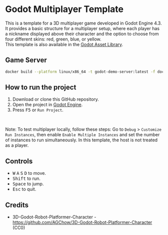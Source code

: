 # Godot Multiplayer Template

This is a template for a 3D multiplayer game developed in Godot Engine 4.3. It provides a basic structure for a multiplayer setup, where each player has a nickname displayed above their character and the option to choose from four different skins: red, green, blue, or yellow.
<br>
This template is also available in the [Godot Asset Library](https://godotengine.org/asset-library/asset/3377).

## Game Server

```bash
docker build --platform linux/x86_64 -t godot-demo-server:latest -f docker/Dockerfile .
```

## How to run the project

1. Download or clone this GitHub repository.
2. Open the project in [Godot Engine](https://godotengine.org).
3. Press <kbd>F5</kbd> or `Run Project`.

<br>

Note: To test multiplayer locally, follow these steps:
Go to `Debug` > `Customize Run Instances`, then enable `Enable Multiple Instances` and set the number of instances to run simultaneously. In this template, the host is not treated as a player.

## Controls

* <kbd>W</kbd> <kbd>A</kbd> <kbd>S</kbd> <kbd>D</kbd> to move.
* <kbd>Shift</kbd> to run.
* <kbd>Space</kbd> to jump.
* <kbd>Esc</kbd> to quit.

## Credits

* 3D-Godot-Robot-Platformer-Character - https://github.com/AGChow/3D-Godot-Robot-Platformer-Character (CC0)
